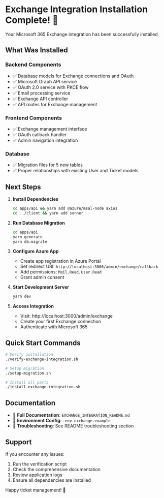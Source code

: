 # Exchange Integration Installation Complete! 🎉

Your Microsoft 365 Exchange integration has been successfully installed.

## What Was Installed

### Backend Components
- ✅ Database models for Exchange connections and OAuth
- ✅ Microsoft Graph API service
- ✅ OAuth 2.0 service with PKCE flow
- ✅ Email processing service
- ✅ Exchange API controller
- ✅ API routes for Exchange management

### Frontend Components
- ✅ Exchange management interface
- ✅ OAuth callback handler
- ✅ Admin navigation integration

### Database
- ✅ Migration files for 5 new tables
- ✅ Proper relationships with existing User and Ticket models

## Next Steps

1. **Install Dependencies**
   ```bash
   cd apps/api && yarn add @azure/msal-node axios
   cd ../client && yarn add sonner
   ```

2. **Run Database Migration**
   ```bash
   cd apps/api
   yarn generate
   yarn db:migrate
   ```

3. **Configure Azure App**
   - Create app registration in Azure Portal
   - Set redirect URI: `http://localhost:3000/admin/exchange/callback`
   - Add permissions: `Mail.Read`, `User.Read`
   - Grant admin consent

4. **Start Development Server**
   ```bash
   yarn dev
   ```

5. **Access Integration**
   - Visit: http://localhost:3000/admin/exchange
   - Create your first Exchange connection
   - Authenticate with Microsoft 365

## Quick Start Commands

```bash
# Verify installation
./verify-exchange-integration.sh

# Setup migration
./setup-migration.sh

# Install all parts
./install-exchange-integration.sh
```

## Documentation

- 📖 **Full Documentation**: `EXCHANGE_INTEGRATION_README.md`
- 🔧 **Environment Config**: `.env.exchange.example`
- 🐛 **Troubleshooting**: See README troubleshooting section

## Support

If you encounter any issues:
1. Run the verification script
2. Check the comprehensive documentation
3. Review application logs
4. Ensure all dependencies are installed

Happy ticket management! 🎫
